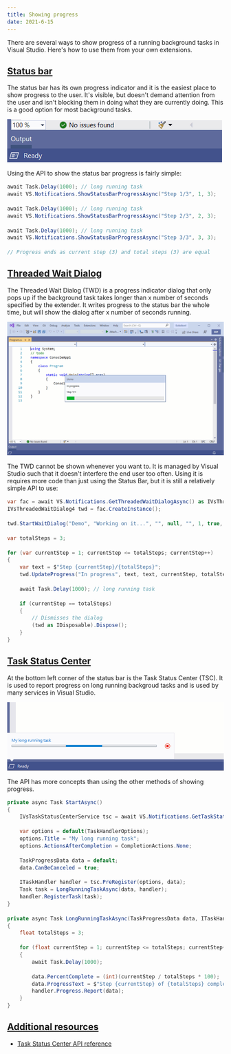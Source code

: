 ```yaml
---
title: Showing progress
date: 2021-6-15
---
```


There are several ways to show progress of a running background tasks in Visual Studio. Here's how to use them from your own extensions.

## [Status bar](#status-bar)
The status bar has its own progress indicator and it is the easiest place to show progress to the user. It's visible, but doesn't demand attention from the user and isn't blocking them in doing what they are currently doing. This is a good option for most background tasks.

![Animation of the status bar progress indicator in use](../assets/img/status-bar-progress.gif)

Using the API to show the status bar progress is fairly simple:

```csharp
await Task.Delay(1000); // long running task
await VS.Notifications.ShowStatusBarProgressAsync("Step 1/3", 1, 3);

await Task.Delay(1000); // long running task
await VS.Notifications.ShowStatusBarProgressAsync("Step 2/3", 2, 3);

await Task.Delay(1000); // long running task
await VS.Notifications.ShowStatusBarProgressAsync("Step 3/3", 3, 3);

// Progress ends as current step (3) and total steps (3) are equal
```

## [Threaded Wait Dialog](#threaded-wait-dialog)
The Threaded Wait Dialog (TWD) is a progress indicator dialog that only pops up if the background task takes longer than x number of seconds specified by the extender. It writes progress to the status bar the whole time, but will show the dialog after x number of seconds running.

![The Threaded Wait Dialog showing progress](../assets/img/threaded-wait-dialog.gif)

The TWD cannot be shown whenever you want to. It is managed by Visual Studio such that it doesn't interfere the end user too often. Using it is requires more code than just using the Status Bar, but it is still a relatively simple API to use:  

```csharp
var fac = await VS.Notifications.GetThreadedWaitDialogAsync() as IVsThreadedWaitDialogFactory;
IVsThreadedWaitDialog4 twd = fac.CreateInstance();

twd.StartWaitDialog("Demo", "Working on it...", "", null, "", 1, true, true);

var totalSteps = 3;

for (var currentStep = 1; currentStep <= totalSteps; currentStep++)
{
    var text = $"Step {currentStep}/{totalSteps}";
    twd.UpdateProgress("In progress", text, text, currentStep, totalSteps, true, out _);

    await Task.Delay(1000); // long running task

    if (currentStep == totalSteps)
    {
        // Dismisses the dialog
        (twd as IDisposable).Dispose();
    }
}
```

## [Task Status Center](#task-status-center)
At the bottom left corner of the status bar is the Task Status Center (TSC). It is used to report progress on long running backgroud tasks and is used by many services in Visual Studio.

![Task Status Center showing running background task](../assets/img/task-status-center.gif)

The API has more concepts than using the other methods of showing progress.

```csharp
private async Task StartAsync()
{
    IVsTaskStatusCenterService tsc = await VS.Notifications.GetTaskStatusCenterAsync();

    var options = default(TaskHandlerOptions);
    options.Title = "My long running task";
    options.ActionsAfterCompletion = CompletionActions.None;

    TaskProgressData data = default;
    data.CanBeCanceled = true;

    ITaskHandler handler = tsc.PreRegister(options, data);
    Task task = LongRunningTaskAsync(data, handler);
    handler.RegisterTask(task);
}

private async Task LongRunningTaskAsync(TaskProgressData data, ITaskHandler handler)
{
    float totalSteps = 3;

    for (float currentStep = 1; currentStep <= totalSteps; currentStep++)
    {
        await Task.Delay(1000);

        data.PercentComplete = (int)(currentStep / totalSteps * 100);
        data.ProgressText = $"Step {currentStep} of {totalSteps} completed";
        handler.Progress.Report(data);
    }
}
```

## [Additional resources](#additional-resources)

* [Task Status Center API reference](https://docs.microsoft.com/dotnet/api/microsoft.visualstudio.taskstatuscenter)
